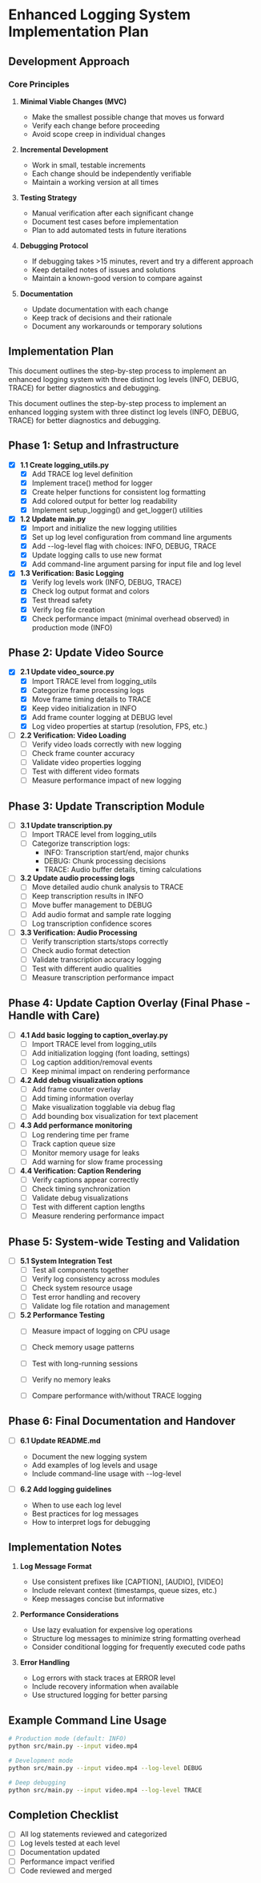 # Enhanced Logging System Implementation Plan

## Development Approach

### Core Principles
1. **Minimal Viable Changes (MVC)**
   - Make the smallest possible change that moves us forward
   - Verify each change before proceeding
   - Avoid scope creep in individual changes

2. **Incremental Development**
   - Work in small, testable increments
   - Each change should be independently verifiable
   - Maintain a working version at all times

3. **Testing Strategy**
   - Manual verification after each significant change
   - Document test cases before implementation
   - Plan to add automated tests in future iterations

4. **Debugging Protocol**
   - If debugging takes >15 minutes, revert and try a different approach
   - Keep detailed notes of issues and solutions
   - Maintain a known-good version to compare against

5. **Documentation**
   - Update documentation with each change
   - Keep track of decisions and their rationale
   - Document any workarounds or temporary solutions

## Implementation Plan

This document outlines the step-by-step process to implement an enhanced logging system with three distinct log levels (INFO, DEBUG, TRACE) for better diagnostics and debugging.

This document outlines the step-by-step process to implement an enhanced logging system with three distinct log levels (INFO, DEBUG, TRACE) for better diagnostics and debugging.

## Phase 1: Setup and Infrastructure

- [x] **1.1 Create logging_utils.py**
  - [x] Add TRACE log level definition
  - [x] Implement trace() method for logger
  - [x] Create helper functions for consistent log formatting
  - [x] Add colored output for better log readability
  - [x] Implement setup_logging() and get_logger() utilities

- [x] **1.2 Update main.py**
  - [x] Import and initialize the new logging utilities
  - [x] Set up log level configuration from command line arguments
  - [x] Add --log-level flag with choices: INFO, DEBUG, TRACE
  - [x] Update logging calls to use new format
  - [x] Add command-line argument parsing for input file and log level

- [x] **1.3 Verification: Basic Logging**
  - [x] Verify log levels work (INFO, DEBUG, TRACE)
  - [x] Check log output format and colors
  - [x] Test thread safety
  - [x] Verify log file creation
  - [x] Check performance impact (minimal overhead observed) in production mode (INFO)

## Phase 2: Update Video Source

- [x] **2.1 Update video_source.py**
  - [x] Import TRACE level from logging_utils
  - [x] Categorize frame processing logs
  - [x] Move frame timing details to TRACE
  - [x] Keep video initialization in INFO
  - [x] Add frame counter logging at DEBUG level
  - [x] Log video properties at startup (resolution, FPS, etc.)

- [ ] **2.2 Verification: Video Loading**
  - [ ] Verify video loads correctly with new logging
  - [ ] Check frame counter accuracy
  - [ ] Validate video properties logging
  - [ ] Test with different video formats
  - [ ] Measure performance impact of new logging

## Phase 3: Update Transcription Module

- [ ] **3.1 Update transcription.py**
  - [ ] Import TRACE level from logging_utils
  - [ ] Categorize transcription logs:
    - INFO: Transcription start/end, major chunks
    - DEBUG: Chunk processing decisions
    - TRACE: Audio buffer details, timing calculations

- [ ] **3.2 Update audio processing logs**
  - [ ] Move detailed audio chunk analysis to TRACE
  - [ ] Keep transcription results in INFO
  - [ ] Move buffer management to DEBUG
  - [ ] Add audio format and sample rate logging
  - [ ] Log transcription confidence scores

- [ ] **3.3 Verification: Audio Processing**
  - [ ] Verify transcription starts/stops correctly
  - [ ] Check audio format detection
  - [ ] Validate transcription accuracy logging
  - [ ] Test with different audio qualities
  - [ ] Measure transcription performance impact

## Phase 4: Update Caption Overlay (Final Phase - Handle with Care)

- [ ] **4.1 Add basic logging to caption_overlay.py**
  - [ ] Import TRACE level from logging_utils
  - [ ] Add initialization logging (font loading, settings)
  - [ ] Log caption addition/removal events
  - [ ] Keep minimal impact on rendering performance

- [ ] **4.2 Add debug visualization options**
  - [ ] Add frame counter overlay
  - [ ] Add timing information overlay
  - [ ] Make visualization togglable via debug flag
  - [ ] Add bounding box visualization for text placement

- [ ] **4.3 Add performance monitoring**
  - [ ] Log rendering time per frame
  - [ ] Track caption queue size
  - [ ] Monitor memory usage for leaks
  - [ ] Add warning for slow frame processing

- [ ] **4.4 Verification: Caption Rendering**
  - [ ] Verify captions appear correctly
  - [ ] Check timing synchronization
  - [ ] Validate debug visualizations
  - [ ] Test with different caption lengths
  - [ ] Measure rendering performance impact

## Phase 5: System-wide Testing and Validation

- [ ] **5.1 System Integration Test**
  - [ ] Test all components together
  - [ ] Verify log consistency across modules
  - [ ] Check system resource usage
  - [ ] Test error handling and recovery
  - [ ] Validate log file rotation and management

- [ ] **5.2 Performance Testing**
  - [ ] Measure impact of logging on CPU usage
  - [ ] Check memory usage patterns
  - [ ] Test with long-running sessions
  - [ ] Verify no memory leaks
  - [ ] Compare performance with/without TRACE logging


## Phase 6: Final Documentation and Handover

- [ ] **6.1 Update README.md**
  - Document the new logging system
  - Add examples of log levels and usage
  - Include command-line usage with --log-level

- [ ] **6.2 Add logging guidelines**
  - When to use each log level
  - Best practices for log messages
  - How to interpret logs for debugging

## Implementation Notes

1. **Log Message Format**
   - Use consistent prefixes like [CAPTION], [AUDIO], [VIDEO]
   - Include relevant context (timestamps, queue sizes, etc.)
   - Keep messages concise but informative

2. **Performance Considerations**
   - Use lazy evaluation for expensive log operations
   - Structure log messages to minimize string formatting overhead
   - Consider conditional logging for frequently executed code paths

3. **Error Handling**
   - Log errors with stack traces at ERROR level
   - Include recovery information when available
   - Use structured logging for better parsing

## Example Command Line Usage

```bash
# Production mode (default: INFO)
python src/main.py --input video.mp4

# Development mode
python src/main.py --input video.mp4 --log-level DEBUG

# Deep debugging
python src/main.py --input video.mp4 --log-level TRACE
```

## Completion Checklist

- [ ] All log statements reviewed and categorized
- [ ] Log levels tested at each level
- [ ] Documentation updated
- [ ] Performance impact verified
- [ ] Code reviewed and merged
